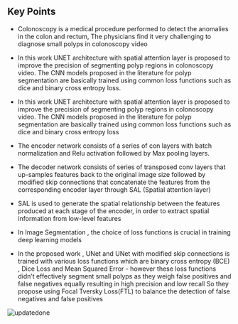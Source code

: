## Key Points
* Colonoscopy is a medical procedure performed to detect the anomalies in the colon and rectum, The physicians find it very challenging to diagnose small polyps in colonoscopy video

* In this work UNET architecture with spatial attention layer is proposed to improve the precision of segmenting polyp regions in colonoscopy video. The CNN models proposed in the literature for polyp segmentation are basically trained using common loss functions such as dice and binary cross entropy loss.

* In this work UNET architecture with spatial attention layer is proposed to improve the precision of segmenting polyp regions in colonoscopy video. The CNN models proposed in the literature for polyp segmentation are basically trained using common loss functions such as dice and binary cross entropy loss

* The encoder network consists of a series of con layers with batch normalization and  Relu activation followed by Max pooling layers.

* The decoder network consists of series of transposed conv layers that up-samples features back to the original image size followed by modified skip connections that concatenate the features from the corresponding encoder layer through SAL (Spatial attention layer) 

* SAL is used to generate the spatial relationship between the features produced at each stage of the encoder, in order to extract spatial information from low-level features

* In Image Segmentation , the choice of loss functions is crucial in training deep learning models 

* In the proposed work , UNet and UNet with modified skip connections is trained with various loss functions which are binary cross entropy (BCE) , Dice Loss and Mean Squared Error - however these loss functions didn’t effectively segment small polyps as they weigh false positives and false negatives equally resulting in high precision and low recall So they propose using Focal Tversky Loss(FTL) to balance the detection of false negatives and false positives



![updatedone](https://user-images.githubusercontent.com/51711008/231824957-f8efb5dd-0e54-42c9-85c3-bb4413a04f21.png)
